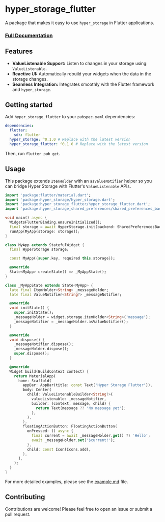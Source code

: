 # hyper_storage_flutter

A package that makes it easy to use `hyper_storage` in Flutter applications.

### [Full Documentation](https://pub.dev/documentation/hyper_storage/latest)

## Features

-   **ValueListenable Support:** Listen to changes in your storage using `ValueListenable`.
-   **Reactive UI:** Automatically rebuild your widgets when the data in the storage changes.
-   **Seamless Integration:** Integrates smoothly with the Flutter framework and `hyper_storage`.

## Getting started

Add `hyper_storage_flutter` to your `pubspec.yaml` dependencies:

```yaml
dependencies:
  flutter:
    sdk: flutter
  hyper_storage: ^0.1.0 # Replace with the latest version
  hyper_storage_flutter: ^0.1.0 # Replace with the latest version
```

Then, run `flutter pub get`.

## Usage

This package extends `ItemHolder` with an `asValueNotifier` helper so you can bridge Hyper Storage with Flutter's
`ValueListenable` APIs.

```dart
import 'package:flutter/material.dart';
import 'package:hyper_storage/hyper_storage.dart';
import 'package:hyper_storage_flutter/hyper_storage_flutter.dart';
import 'package:hyper_storage_shared_preferences/shared_preferences_backend.dart';

void main() async {
  WidgetsFlutterBinding.ensureInitialized();
  final storage = await HyperStorage.init(backend: SharedPreferencesBackend());
  runApp(MyApp(storage: storage));
}

class MyApp extends StatefulWidget {
  final HyperStorage storage;

  const MyApp({super.key, required this.storage});

  @override
  State<MyApp> createState() => _MyAppState();
}

class _MyAppState extends State<MyApp> {
  late final ItemHolder<String> _messageHolder;
  late final ValueNotifier<String?> _messageNotifier;

  @override
  void initState() {
    super.initState();
    _messageHolder = widget.storage.itemHolder<String>('message');
    _messageNotifier = _messageHolder.asValueNotifier();
  }

  @override
  void dispose() {
    _messageNotifier.dispose();
    _messageHolder.dispose();
    super.dispose();
  }

  @override
  Widget build(BuildContext context) {
    return MaterialApp(
      home: Scaffold(
        appBar: AppBar(title: const Text('Hyper Storage Flutter')),
        body: Center(
          child: ValueListenableBuilder<String?>(
            valueListenable: _messageNotifier,
            builder: (context, message, child) {
              return Text(message ?? 'No message yet');
            },
          ),
        ),
        floatingActionButton: FloatingActionButton(
          onPressed: () async {
            final current = await _messageHolder.get() ?? 'Hello';
            await _messageHolder.set('$current!');
          },
          child: const Icon(Icons.add),
        ),
      ),
    );
  }
}
```

For more detailed examples, please see the [example.md](example.md) file.

## Contributing

Contributions are welcome! Please feel free to open an issue or submit a pull request.
